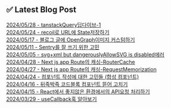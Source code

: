
## ✅ Latest Blog Post

[2024/05/28 - tanstackQuery딥다이브-1](https://hj-devlog.vercel.app/blog/tanstackQuery%EB%94%A5%EB%8B%A4%EC%9D%B4%EB%B8%8C-1) <br/>
[2024/05/24 - recoil로 URL에 State저장하기](https://hj-devlog.vercel.app/blog/recoil%EB%A1%9C%20URL%EC%97%90%20State%EC%A0%80%EC%9E%A5%ED%95%98%EA%B8%B0) <br/>
[2024/05/17 - 블로그 글에 OpenGraph이미지 커스텀하기](https://hj-devlog.vercel.app/blog/%EB%B8%94%EB%A1%9C%EA%B7%B8%20%EA%B8%80%EC%97%90%20OpenGraph%EC%9D%B4%EB%AF%B8%EC%A7%80%20%EC%BB%A4%EC%8A%A4%ED%85%80%ED%95%98%EA%B8%B0) <br/>
[2024/05/11 - Sentry를 잘 쓰기 위한 고민](https://hj-devlog.vercel.app/blog/Sentry%EB%A5%BC%20%EC%9E%98%20%EC%93%B0%EA%B8%B0%20%EC%9C%84%ED%95%9C%20%EA%B3%A0%EB%AF%BC) <br/>
[2024/05/05 - svg+xml but dangerouslyAllowSVG is disabled에러](https://hj-devlog.vercel.app/blog/svg%2Bxml%20but%20dangerouslyAllowSVG%20is%20disabled%EC%97%90%EB%9F%AC) <br/>
[2024/04/28 - Next js app Route의 캐싱-RouterCache](https://hj-devlog.vercel.app/blog/Next%20js%20app%20Route%EC%9D%98%20%EC%BA%90%EC%8B%B1-RouterCache) <br/>
[2024/04/27 - Next js app Route의 캐싱-RequestMemorization](https://hj-devlog.vercel.app/blog/Next%20js%20app%20Route%EC%9D%98%20%EC%BA%90%EC%8B%B1-RequestMemorization) <br/>
[2024/04/24 - 컴포넌트 작성에 대한 고민들 (합성 컴포넌트)](https://hj-devlog.vercel.app/blog/%EC%BB%B4%ED%8F%AC%EB%84%8C%ED%8A%B8%20%EC%9E%91%EC%84%B1%EC%97%90%20%EB%8C%80%ED%95%9C%20%EA%B3%A0%EB%AF%BC%EB%93%A4%20%28%ED%95%A9%EC%84%B1%20%EC%BB%B4%ED%8F%AC%EB%84%8C%ED%8A%B8%29) <br/>
[2024/04/16 - 뒤죽박죽 코드블록 컴포넌트 뜯어 고치기](https://hj-devlog.vercel.app/blog/%EB%92%A4%EC%A3%BD%EB%B0%95%EC%A3%BD%20%EC%BD%94%EB%93%9C%EB%B8%94%EB%A1%9D%20%EC%BB%B4%ED%8F%AC%EB%84%8C%ED%8A%B8%20%EB%9C%AF%EC%96%B4%20%EA%B3%A0%EC%B9%98%EA%B8%B0) <br/>
[2024/04/15 - React에서 좋지않은 환경에서의 API요청 처리하기](https://hj-devlog.vercel.app/blog/React%EC%97%90%EC%84%9C%20%EC%A2%8B%EC%A7%80%EC%95%8A%EC%9D%80%20%ED%99%98%EA%B2%BD%EC%97%90%EC%84%9C%EC%9D%98%20API%EC%9A%94%EC%B2%AD%20%EC%B2%98%EB%A6%AC%ED%95%98%EA%B8%B0) <br/>
[2024/03/29 - useCallback훅 알아보기](https://hj-devlog.vercel.app/blog/useCallback%ED%9B%85%20%EC%95%8C%EC%95%84%EB%B3%B4%EA%B8%B0) <br/>
